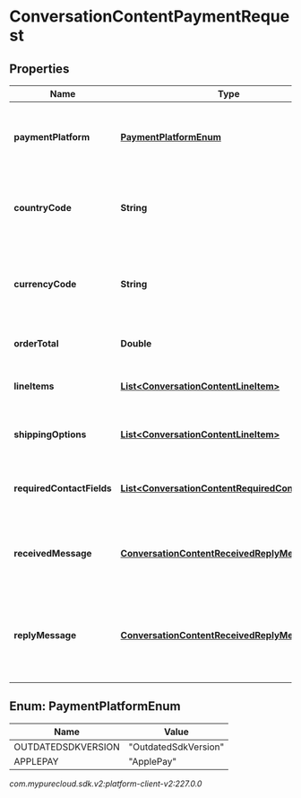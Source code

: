 # ConversationContentPaymentRequest


## Properties

| Name | Type | Description | Notes |
| ------------ | ------------- | ------------- | ------------- |
| **paymentPlatform** | [**PaymentPlatformEnum**](#Enum--PaymentPlatformEnum) | The payment platform being used (e.g. Apple Pay) |  |
| **countryCode** | **String** | The merchant's two-letter ISO 3166 country code. |  |
| **currencyCode** | **String** | The three-letter ISO 4217 currency code for the payment. |  |
| **orderTotal** | **Double** | The total price of the order. |  |
| **lineItems** | [**List&lt;ConversationContentLineItem&gt;**](ConversationContentLineItem) | The items that make up the order. |  [optional] |
| **shippingOptions** | [**List&lt;ConversationContentLineItem&gt;**](ConversationContentLineItem) | The available shipping options. |  [optional] |
| **requiredContactFields** | [**List&lt;ConversationContentRequiredContactField&gt;**](ConversationContentRequiredContactField) | Contact fields required to complete the order. |  [optional] |
| **receivedMessage** | [**ConversationContentReceivedReplyMessage**](ConversationContentReceivedReplyMessage) | The message prompt to complete a payment transaction. |  [optional] |
| **replyMessage** | [**ConversationContentReceivedReplyMessage**](ConversationContentReceivedReplyMessage) | The reply message after the user has completed the payment transaction. |  [optional] |


## Enum: PaymentPlatformEnum

| Name | Value |
| ---- | ----- |
| OUTDATEDSDKVERSION | &quot;OutdatedSdkVersion&quot; | 
| APPLEPAY | &quot;ApplePay&quot; | 




_com.mypurecloud.sdk.v2:platform-client-v2:227.0.0_
